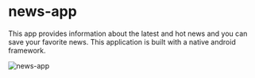 # news-app

This app provides information about the latest and hot news and you can
 save your favorite news. This application is built with a native android 
framework.

![news-app](https://user-images.githubusercontent.com/53436238/96225975-1e352600-0fbc-11eb-8744-885ebd5fee36.jpg)
